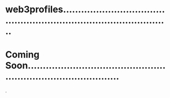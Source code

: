 # web3profiles.........................................................................................
# Coming Soon....................................................................................
.
